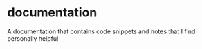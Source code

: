 # documentation
A documentation that contains code snippets and notes that I find personally helpful
